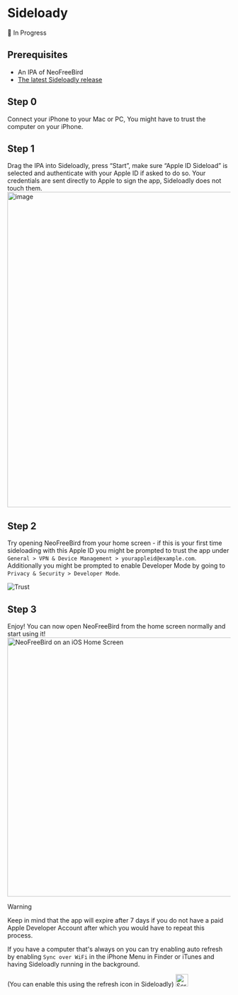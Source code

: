 # Sideloady
🚧 In Progress
## Prerequisites 
- An IPA of NeoFreeBird
- [The latest Sideloadly release](https://sideloadly.io/#download)

## Step 0
Connect your iPhone to your Mac or PC, You might have to trust the computer on your iPhone.

## Step 1
Drag the IPA into Sideloadly, press “Start”, make sure “Apple ID Sideload” is selected and authenticate with your Apple ID if asked to do so. Your credentials are sent directly to Apple to sign the app, Sideloadly does not touch them.
<img width="712" alt="image" src="https://github.com/user-attachments/assets/fb14d0dd-da20-463f-b2d7-3392809bc325" />

## Step 2
Try opening NeoFreeBird from your home screen - if this is your first time sideloading with this Apple ID you might be prompted to trust the app under `General > VPN & Device Management > yourappleid@example.com`. Additionally you might be prompted to enable Developer Mode by going to `Privacy & Security > Developer Mode`.

![Trust](https://github.com/user-attachments/assets/16a570d1-4d31-4f2e-a8fc-f4b6c75a8054)

## Step 3
Enjoy! You can now open NeoFreeBird from the home screen normally and start using it!
<img width="585" alt="NeoFreeBird on an iOS Home Screen" src="https://github.com/user-attachments/assets/84dee4fc-b658-4891-b897-138343a943ba" />

> [!WARNING]
> Keep in mind that the app will expire after 7 days if you do not have a paid Apple Developer Account after which you would have to repeat this process.
> 
> If you have a computer that's always on you can try enabling auto refresh by enabling `Sync over WiFi` in the iPhone Menu in Finder or iTunes and having Sideloadly running in the background.
> 
> (You can enable this using the refresh icon in Sideloadly) <img width="28" alt="Screenshot 2025-06-29 at 13 26 07" src="https://github.com/user-attachments/assets/63ddb6bd-197b-4161-9742-62e2f4d78df0" />

